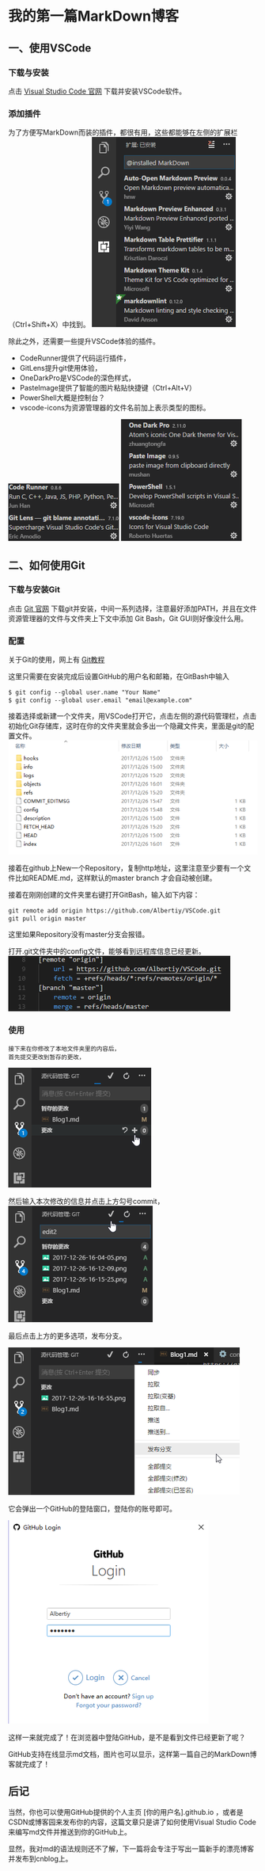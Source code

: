 # 我的第一篇MarkDown博客

## 一、使用VSCode

### 下载与安装

点击 [Visual Studio Code 官网](https://code.visualstudio.com/ "点此跳转") 下载并安装VSCode软件。

### 添加插件

为了方便写MarkDown而装的插件，都很有用，这些都能够在左侧的扩展栏（Ctrl+Shift+X）中找到。
![](2017-12-26-15-33-44.png)

除此之外，还需要一些提升VSCode体验的插件。

- CodeRunner提供了代码运行插件，
- GitLens提升git使用体验，
- OneDarkPro是VSCode的深色样式，
- PasteImage提供了智能的图片粘贴快捷键（Ctrl+Alt+V）
- PowerShell大概是控制台？
- vscode-icons为资源管理器的文件名前加上表示类型的图标。

![](2017-12-26-15-37-25.png)
![](2017-12-26-15-38-50.png)

## 二、如何使用Git

### 下载与安装Git

点击 [Git 官网](https://git-scm.com/downloads "点此跳转") 下载git并安装，中间一系列选择，注意最好添加PATH，并且在文件资源管理器的文件与文件夹上下文中添加 Git Bash，Git GUI则好像没什么用。

### 配置

关于Git的使用，网上有 [Git教程](https://www.liaoxuefeng.com/wiki/0013739516305929606dd18361248578c67b8067c8c017b000 "点此跳转")

这里只需要在安装完成后设置GitHub的用户名和邮箱，在GitBash中输入

    $ git config --global user.name "Your Name"
    $ git config --global user.email "email@example.com"

接着选择或新建一个文件夹，用VSCode打开它，点击左侧的源代码管理栏，点击初始化Git存储库，这时在你的文件夹里就会多出一个隐藏文件夹，里面是git的配置文件。
![](2017-12-26-16-04-05.png)

接着在github上New一个Repository，复制http地址，这里注意至少要有一个文件比如README.md，这样默认的master branch 才会自动被创建。

接着在刚刚创建的文件夹里右键打开GitBash，输入如下内容：

    git remote add origin https://github.com/Albertiy/VSCode.git
    git pull origin master

这里如果Repository没有master分支会报错。

打开.git文件夹中的config文件，能够看到远程库信息已经更新。
![](2017-12-26-16-12-09.png)

### 使用

    接下来在你修改了本地文件夹里的内容后，
    首先提交更改到暂存的更改，
![](2017-12-26-16-15-25.png)

然后输入本次修改的信息并点击上方勾号commit，
![](2017-12-26-16-16-55.png)

最后点击上方的更多选项，发布分支。

![](2017-12-26-16-20-44.png)

它会弹出一个GitHub的登陆窗口，登陆你的账号即可。

![](2017-12-26-15-27-13.png)

这样一来就完成了！在浏览器中登陆GitHub，是不是看到文件已经更新了呢？

GitHub支持在线显示md文档，图片也可以显示，这样第一篇自己的MarkDown博客就完成了！

## 后记

当然，你也可以使用GitHub提供的个人主页 [你的用户名].github.io ，或者是CSDN或博客园来发布你的内容，这篇文章只是讲了如何使用Visual Studio Code来编写md文件并推送到你的GitHub上。

显然，我对md的语法规则还不了解，下一篇将会专注于写出一篇新手的漂亮博客并发布到cnblog上。